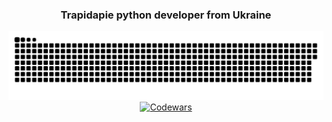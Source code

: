 <h3 align="center">Trapidapie python developer from Ukraine</h3>
<div  align="center">
<img width="600" src="github-snake.svg" alt="snake"/>
<a href="URL:https://www.codewars.com/users/Trapidapie/badges/large">
        <img src="https://www.codewars.com/users/Trapidapie/badges/large" alt="Codewars"/>
</div>
